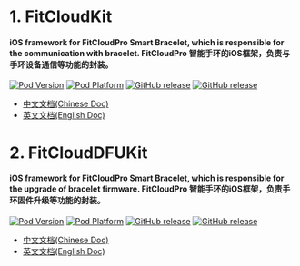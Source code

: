 # 1. FitCloudKit  
#### iOS framework for FitCloudPro Smart Bracelet, which is responsible for the communication with bracelet. FitCloudPro 智能手环的iOS框架，负责与手环设备通信等功能的封装。
[![Pod Version](http://img.shields.io/cocoapods/v/FitCloudKit.svg?style=flat)](http://cocoadocs.org/docsets/FitCloudKit/)
[![Pod Platform](http://img.shields.io/cocoapods/p/FitCloudKit.svg?style=flat)](http://cocoadocs.org/docsets/FitCloudKit/)
[![GitHub release](https://img.shields.io/github/release/htangsmart/FitCloudPro-SDK-iOS.svg)](https://github.com/htangsmart/FitCloudPro-SDK-iOS/releases)
[![GitHub release](https://img.shields.io/github/release-date/htangsmart/FitCloudPro-SDK-iOS.svg)](https://github.com/htangsmart/FitCloudPro-SDK-iOS/releases)

  * [中文文档(Chinese Doc)](FitCloudKit/README.md)
  * [英文文档(English Doc)](FitCloudKit/README_EN.md)
  
 
# 2. FitCloudDFUKit
#### iOS framework for FitCloudPro Smart Bracelet, which is responsible for the upgrade of bracelet firmware. FitCloudPro 智能手环的iOS框架，负责手环固件升级等功能的封装。
[![Pod Version](http://img.shields.io/cocoapods/v/FitCloudDFUKit.svg?style=flat)](http://cocoadocs.org/docsets/FitCloudDFUKit/)
[![Pod Platform](http://img.shields.io/cocoapods/p/FitCloudDFUKit.svg?style=flat)](http://cocoadocs.org/docsets/FitCloudDFUKit/)
[![GitHub release](https://img.shields.io/github/release/htangsmart/FitCloudPro-SDK-iOS.svg)](https://github.com/htangsmart/FitCloudPro-SDK-iOS/releases)
[![GitHub release](https://img.shields.io/github/release-date/htangsmart/FitCloudPro-SDK-iOS.svg)](https://github.com/htangsmart/FitCloudPro-SDK-iOS/releases)

  * [中文文档(Chinese Doc)](FitCloudDFUKit/README.md)
  * [英文文档(English Doc)](FitCloudDFUKit/README_EN.md)



